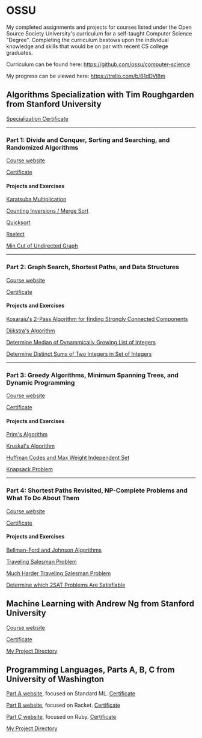 # OSSU
My completed assignments and projects for courses listed under the Open Source Society University's curriculum for a self-taught Computer Science "Degree".  Completing the curriculum bestows upon the individual knowledge and skills that would be on par with recent CS college graduates.

Curriculum can be found here: https://github.com/ossu/computer-science

My progress can be viewed here: https://trello.com/b/61dDVl8m

## Algorithms Specialization with Tim Roughgarden from Stanford University

[Specialization Certificate](https://www.coursera.org/account/accomplishments/specialization/46W7PGSGMZKC)

---
### Part 1: Divide and Conquer, Sorting and Searching, and Randomized Algorithms
[Course website](https://www.coursera.org/learn/algorithms-divide-conquer/)

[Certificate](https://www.coursera.org/account/accomplishments/verify/PD8BZ36GPUWW)

#### Projects and Exercises
[Karatsuba Multiplication](https://nnard1616.github.io/2018/06/11/Algorithms-Illuminated-Chapter-1-Exercises)

[Counting Inversions / Merge Sort](https://nnard1616.github.io/2018/06/16/Algorithms-Illuminated-Chapter-3-Exercises)

[Quicksort](https://nnard1616.github.io/2018/06/23/Algorithms-Illuminated-Chapter-5-Exercises)

[Rselect](https://nnard1616.github.io/2018/06/25/Algorithms-Illuminated-Chapter-6-Exercises)

[Min Cut of Undirected Graph](https://nnard1616.github.io/2018/06/30/Coursera-Roughgarden-Algorithms-Pt-1-Wk-4)

---
### Part 2: Graph Search, Shortest Paths, and Data Structures
[Course website](https://www.coursera.org/learn/algorithms-graphs-data-structures)

[Certificate](https://www.coursera.org/account/accomplishments/verify/WL667G3ES9PD)

#### Projects and Exercises
[Kosaraju's 2-Pass Algorithm for finding Strongly Connected Components](https://nnard1616.github.io/2018/07/09/Coursera-Roughgarden-Algorithms-Pt-2-Wk-1)

[Dijkstra's Algorithm](https://nnard1616.github.io/2018/07/17/Coursera-Roughgarden-Algorithms-Pt-2-Wk-2)

[Determine Median of Dynammically Growing List of Integers](https://nnard1616.github.io/2018/07/19/Coursera-Roughgarden-Algorithms-Pt-2-Wk-3)

[Determine Distinct Sums of Two Integers in Set of Integers](https://nnard1616.github.io/2018/07/19/Coursera-Roughgarden-Algorithms-Pt-2-Wk-4)

---
### Part 3: Greedy Algorithms, Minimum Spanning Trees, and Dynamic Programming
[Course website](https://www.coursera.org/learn/algorithms-greedy/)

[Certificate](https://www.coursera.org/account/accomplishments/verify/PCCS29MCX6AJ)

#### Projects and Exercises
[Prim's Algorithm](https://nnard1616.github.io/2018/07/27/Coursera-Roughgarden-Algorithms-Pt-3-Wk-1)

[Kruskal's Algorithm](https://nnard1616.github.io/2018/08/16/Coursera-Roughgarden-Algorithms-Pt-3-Wk-2)

[Huffman Codes and Max Weight Independent Set](https://nnard1616.github.io/2018/08/17/Coursera-Roughgarden-Algorithms-Pt-3-Wk-3)

[Knapsack Problem](https://nnard1616.github.io/2018/08/20/Coursera-Roughgarden-Algorithms-Pt-3-Wk-4)

---
### Part 4: Shortest Paths Revisited, NP-Complete Problems and What To Do About Them
[Course website](https://www.coursera.org/learn/algorithms-npcomplete/)

[Certificate](https://www.coursera.org/account/accomplishments/verify/JK9HRKUSU7KS)

#### Projects and Exercises
[Bellman-Ford and Johnson Algorithms](https://nnard1616.github.io/2018/08/22/Coursera-Roughgarden-Algorithms-Pt-4-Wk-1)

[Traveling Salesman Problem](https://nnard1616.github.io/2018/08/25/Coursera-Roughgarden-Algorithms-Pt-4-Wk-2)

[Much Harder Traveling Salesman Problem](https://nnard1616.github.io/2018/08/28/Coursera-Roughgarden-Algorithms-Pt-4-Wk-3)

[Determine which 2SAT Problems Are Satisfiable](https://nnard1616.github.io/2018/08/30/Coursera-Roughgarden-Algorithms-Pt-4-Wk-4)

## Machine Learning with Andrew Ng from Stanford University
[Course website](https://www.coursera.org/learn/machine-learning)

[Certificate](https://www.coursera.org/account/accomplishments/certificate/7YYXLGGX3TSS)

[My Project Directory](https://github.com/nnard1616/OSSU/tree/master/Core_Applications/Stanford--Machine_Learning-Ng)

## Programming Languages, Parts A, B, C from University of Washington
[Part A website](https://www.coursera.org/learn/programming-languages), focused on Standard ML.
[Certificate](https://www.coursera.org/account/accomplishments/certificate/HVN4FAQZC773)

[Part B website](https://www.coursera.org/learn/programming-languages-part-b), focused on Racket.
[Certificate](https://www.coursera.org/account/accomplishments/certificate/VQP3TQHY4ZXF)

[Part C website](https://www.coursera.org/learn/programming-languages-part-c), focused on Ruby.
[Certificate](https://www.coursera.org/account/accomplishments/certificate/XLP5N99NWNXJ)

[My Project Directory](https://github.com/nnard1616/OSSU/tree/master/Core_programming/UoWash--Programming_Languages)

